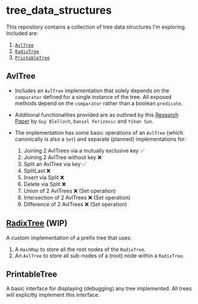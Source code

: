 # tree_data_structures

This repository contains a collection of tree data structures I'm exploring. Included are:

1. [`AvlTree`](./lib/src/avl_tree/avl_tree.dart)
2. [`RadixTree`](./lib/src/radix_tree.dart)
3. [`PrintableTree`](./lib/src/printable_tree.dart)

## AvlTree

- Includes an `AvlTree` implementation that solely depends on the `comparator`
defined for a single instance of the tree. All exposed methods depend on the
`comparator` rather than a boolean `predicate`.

- Additional functionalities provided are as outlined by this [Research Paper](https://arxiv.org/abs/1602.02120) by `Guy Blelloch`, `Daniel Ferizovic` and
`Yihan Sun`.

- The implementation has some basic operations of an `AvlTree` (which canonically is also a `Set`) and separate (planned) implementations for:
  1. Joining 2 AvlTrees via a mutually exclusive key ✅
  2. Joining 2 AvlTree without key ❌
  3. Split an AvlTree via key ✅
  4. SplitLast ❌
  5. Insert via Split ❌
  6. Delete via Split ❌
  7. Union of 2 AvlTrees ❌ (Set operation)
  8. Intersection of 2 AvlTrees ❌ (Set operation)
  9. Difference of 2 AvlTrees ❌ (Set operation)

## [RadixTree](https://en.wikipedia.org/wiki/Radix_tree) (WIP)

A custom implementation of a prefix tree that uses:

1. A `HashMap` to store all the root nodes of the `RadixTree`.
2. An `AvlTree` to store all sub-nodes of a (root) node within a `RadixTree`.

## PrintableTree

A basic interface for displaying (debugging) any tree implemented. All trees
will explicitly implement this interface.
